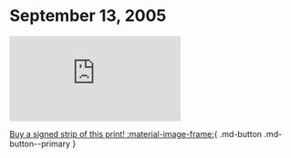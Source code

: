 # September 13, 2005

![](https://www.achewood.com/comic.php?date=09132005)

[Buy a signed strip of this print! :material-image-frame:](https://achewood-holiday-pop-up.myshopify.com/products/strip#09132005){ .md-button .md-button--primary }
